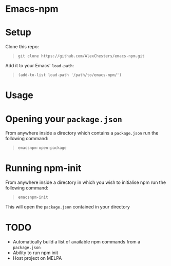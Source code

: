 # Emacs-npm #

# Setup #

Clone this repo:

> `git clone https://github.com/AlexChesters/emacs-npm.git`

Add it to your Emacs' `load-path`:

> `(add-to-list load-path '/path/to/emacs-npm/')`

# Usage #

# Opening your `package.json` #

From anywhere inside a directory which contains a `package.json` run the following command:

> `emacsnpm-open-package`

# Running npm-init #
From anywhere inside a directory in which you wish to initialise npm run the following command:

> `emacsnpm-init`

This will open the `package.json` contained in your directory

# TODO #

* Automatically build a list of available npm commands from a `package.json`
* Ability to run npm init
* Host project on MELPA
